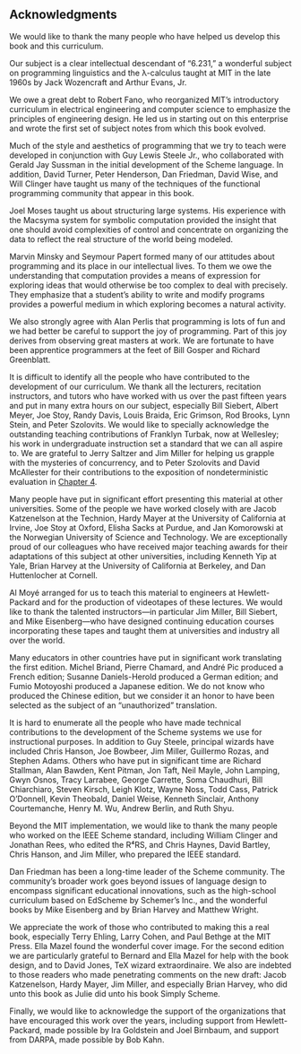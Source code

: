## Acknowledgments

We would like to thank the many people who have helped us develop this
book and this curriculum.

Our subject is a clear intellectual descendant of “6.231,” a wonderful
subject on programming linguistics and the λ-calculus taught at MIT in
the late 1960s by Jack Wozencraft and Arthur Evans, Jr.

We owe a great debt to Robert Fano, who reorganized MIT’s introductory
curriculum in electrical engineering and computer science to emphasize
the principles of engineering design. He led us in starting out on this
enterprise and wrote the first set of subject notes from which this book
evolved.

Much of the style and aesthetics of programming that we try to teach
were developed in conjunction with Guy Lewis Steele Jr., who
collaborated with Gerald Jay Sussman in the initial development of the
Scheme language. In addition, David Turner, Peter Henderson, Dan
Friedman, David Wise, and Will Clinger have taught us many of the
techniques of the functional programming community that appear in this
book.

Joel Moses taught us about structuring large systems. His experience
with the Macsyma system for symbolic computation provided the insight
that one should avoid complexities of control and concentrate on
organizing the data to reflect the real structure of the world being
modeled.

Marvin Minsky and Seymour Papert formed many of our attitudes about
programming and its place in our intellectual lives. To them we owe the
understanding that computation provides a means of expression for
exploring ideas that would otherwise be too complex to deal with
precisely. They emphasize that a student’s ability to write and modify
programs provides a powerful medium in which exploring becomes a natural
activity.

We also strongly agree with Alan Perlis that programming is lots of fun
and we had better be careful to support the joy of programming. Part of
this joy derives from observing great masters at work. We are fortunate
to have been apprentice programmers at the feet of Bill Gosper and
Richard Greenblatt.

It is difficult to identify all the people who have contributed to the
development of our curriculum. We thank all the lecturers, recitation
instructors, and tutors who have worked with us over the past fifteen
years and put in many extra hours on our subject, especially Bill
Siebert, Albert Meyer, Joe Stoy, Randy Davis, Louis Braida, Eric
Grimson, Rod Brooks, Lynn Stein, and Peter Szolovits. We would like to
specially acknowledge the outstanding teaching contributions of Franklyn
Turbak, now at Wellesley; his work in undergraduate instruction set a
standard that we can all aspire to. We are grateful to Jerry Saltzer and
Jim Miller for helping us grapple with the mysteries of concurrency, and
to Peter Szolovits and David McAllester for their contributions to the
exposition of nondeterministic evaluation in [Chapter
4](Chapter-4.xhtml).

Many people have put in significant effort presenting this material at
other universities. Some of the people we have worked closely with are
Jacob Katzenelson at the Technion, Hardy Mayer at the University of
California at Irvine, Joe Stoy at Oxford, Elisha Sacks at Purdue, and
Jan Komorowski at the Norwegian University of Science and Technology. We
are exceptionally proud of our colleagues who have received major
teaching awards for their adaptations of this subject at other
universities, including Kenneth Yip at Yale, Brian Harvey at the
University of California at Berkeley, and Dan Huttenlocher at Cornell.

Al Moyé arranged for us to teach this material to engineers at
Hewlett-Packard and for the production of videotapes of these lectures.
We would like to thank the talented instructors—in particular Jim
Miller, Bill Siebert, and Mike Eisenberg—who have designed continuing
education courses incorporating these tapes and taught them at
universities and industry all over the world.

Many educators in other countries have put in significant work
translating the first edition. Michel Briand, Pierre Chamard, and André
Pic produced a French edition; Susanne Daniels-Herold produced a German
edition; and Fumio Motoyoshi produced a Japanese edition. We do not know
who produced the Chinese edition, but we consider it an honor to have
been selected as the subject of an “unauthorized” translation.

It is hard to enumerate all the people who have made technical
contributions to the development of the Scheme systems we use for
instructional purposes. In addition to Guy Steele, principal wizards
have included Chris Hanson, Joe Bowbeer, Jim Miller, Guillermo Rozas,
and Stephen Adams. Others who have put in significant time are Richard
Stallman, Alan Bawden, Kent Pitman, Jon Taft, Neil Mayle, John Lamping,
Gwyn Osnos, Tracy Larrabee, George Carrette, Soma Chaudhuri, Bill
Chiarchiaro, Steven Kirsch, Leigh Klotz, Wayne Noss, Todd Cass, Patrick
O’Donnell, Kevin Theobald, Daniel Weise, Kenneth Sinclair, Anthony
Courtemanche, Henry M. Wu, Andrew Berlin, and Ruth Shyu.

Beyond the MIT implementation, we would like to thank the many people
who worked on the IEEE Scheme standard, including William Clinger and
Jonathan Rees, who edited the R⁴RS, and Chris Haynes, David Bartley,
Chris Hanson, and Jim Miller, who prepared the IEEE standard.

Dan Friedman has been a long-time leader of the Scheme community. The
community’s broader work goes beyond issues of language design to
encompass significant educational innovations, such as the high-school
curriculum based on EdScheme by Schemer’s Inc., and the wonderful books
by Mike Eisenberg and by Brian Harvey and Matthew Wright.

We appreciate the work of those who contributed to making this a real
book, especially Terry Ehling, Larry Cohen, and Paul Bethge at the MIT
Press. Ella Mazel found the wonderful cover image. For the second
edition we are particularly grateful to Bernard and Ella Mazel for help
with the book design, and to David Jones, TeX wizard extraordinaire. We
also are indebted to those readers who made penetrating comments on the
new draft: Jacob Katzenelson, Hardy Mayer, Jim Miller, and especially
Brian Harvey, who did unto this book as Julie did unto his book Simply
Scheme.

Finally, we would like to acknowledge the support of the organizations
that have encouraged this work over the years, including support from
Hewlett-Packard, made possible by Ira Goldstein and Joel Birnbaum, and
support from DARPA, made possible by Bob Kahn.
